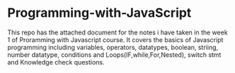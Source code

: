 # Programming-with-JavaScript

This repo has the attached document for the notes i have taken in the week 1 of Proramming with Javascript course. It covers the basics of Javascript programming including variables, operators, datatypes, boolean, striing, number datatype, conditions and Loops(IF,while,For,Nested), switch stmt and Knowledge check questions.
